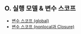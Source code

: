## O. 실행 모델 & 변수 스코프
- [변수 스코프 (global)](./01-변수스코프_global.md)
- [변수 스코프 (nonlocal과 Closure)](./02-nonloca_Closure.md)
